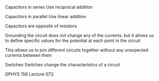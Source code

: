 Capacitors in series
	Use reciprocal addition

Capacitors in parallel
	Use linear addition

Capacitors are opposite of resistors

Grounding the circuit does not change any of the currents. but it allows us to define specific values for the potential at each point in the circuit

This allows us to join different circuits together without any unexpected currents between them

Switches
	Switches change the characteristics of a circuit


[[PHYS 158 Lecture 07]]